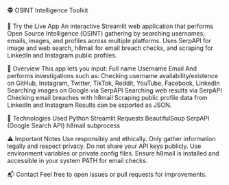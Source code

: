 🕵️ OSINT Intelligence Toolkit

🎯 Try the Live App
An interactive Streamlit web application that performs Open Source Intelligence (OSINT) gathering by searching usernames, emails, images, and profiles across multiple platforms. Uses SerpAPI for image and web search, h8mail for email breach checks, and scraping for LinkedIn and Instagram public profiles.

📌 Overview
This app lets you input:
Full name
Username
Email
And performs investigations such as:
Checking username availability/existence on GitHub, Instagram, Twitter, TikTok, Reddit, YouTube, Facebook, LinkedIn
Searching images on Google via SerpAPI
Searching web results via SerpAPI
Checking email breaches with h8mail
Scraping public profile data from LinkedIn and Instagram
Results can be exported as JSON.

🧠 Technologies Used
Python
Streamlit
Requests
BeautifulSoup
SerpAPI (Google Search API)
h8mail
subprocess

⚠️ Important Notes
Use responsibly and ethically. Only gather information legally and respect privacy.
Do not share your API keys publicly. Use environment variables or private config files.
Ensure h8mail is installed and accessible in your system PATH for email checks.


📬 Contact
Feel free to open issues or pull requests for improvements.
